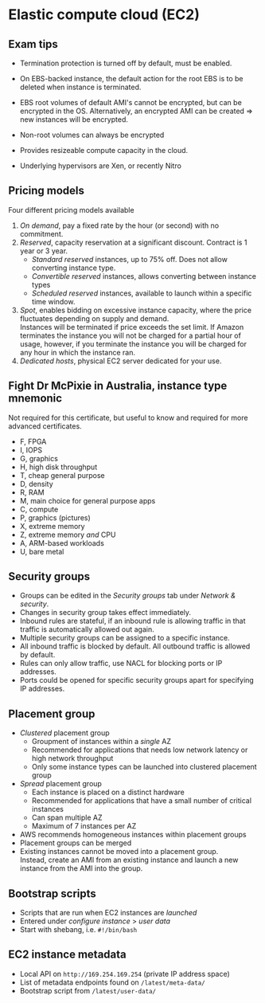 # Elastic compute cloud (EC2)

## Exam tips

- Termination protection is turned off by default, must be enabled.
- On EBS-backed instance, the default action for the root EBS is to be deleted when instance is terminated.
- EBS root volumes of default AMI's cannot be encrypted, but can be encrypted in the OS. Alternatively, an encrypted AMI can be created ⇒ new instances will be encrypted.
- Non-root volumes can always be encrypted

- Provides resizeable compute capacity in the cloud.
- Underlying hypervisors are Xen, or recently Nitro

## Pricing models

Four different pricing models available

1. _On demand_, pay a fixed rate by the hour (or second) with no commitment.
2. _Reserved_, capacity reservation at a significant discount. Contract is 1 year or 3 year.
   - _Standard reserved_ instances, up to 75% off. Does not allow converting instance type.
   - _Convertible reserved_ instances, allows converting between instance types
   - _Scheduled reserved_ instances, available to launch within a specific time window.
3. _Spot_, enables bidding on excessive instance capacity, where the price fluctuates depending on supply and demand.  
  Instances will be terminated if price exceeds the set limit. If Amazon terminates the instance you will not be charged for a partial hour of usage, however, if you terminate the instance you will be charged for any hour in which the instance ran.
4. _Dedicated hosts_, physical EC2 server dedicated for your use.

## Fight Dr McPixie in Australia, instance type mnemonic

Not required for this certificate, but useful to know and required for more advanced certificates.

- F, FPGA
- I, IOPS
- G, graphics
- H, high disk throughput
- T, cheap general purpose
- D, density
- R, RAM
- M, main choice for general purpose apps
- C, compute
- P, graphics (pictures)
- X, extreme memory
- Z, extreme memory _and_ CPU
- A, ARM-based workloads
- U, bare metal

## Security groups

- Groups can be edited in the _Security groups_ tab under _Network & security_.
- Changes in security group takes effect immediately.
- Inbound rules are stateful, if an inbound rule is allowing traffic in that traffic is automatically allowed out again.
- Multiple security groups can be assigned to a specific instance.
- All inbound traffic is blocked by default. All outbound traffic is allowed by default.
- Rules can only allow traffic, use NACL for blocking ports or IP addresses.
- Ports could be opened for specific security groups apart for specifying IP addresses.

## Placement group

- _Clustered_ placement group
  - Groupment of instances within a _single_ AZ
  - Recommended for applications that needs low network latency or high network throughput
  - Only some instance types can be launched into clustered placement group
- _Spread_ placement group
  - Each instance is placed on a distinct hardware
  - Recommended for applications that have a small number of critical instances
  - Can span multiple AZ
  - Maximum of 7 instances per AZ
- AWS recommends homogeneous instances within placement groups
- Placement groups can be merged
- Existing instances cannot be moved into a placement group.  
  Instead, create an AMI from an existing instance and launch a new instance from the AMI into the group.

## Bootstrap scripts

- Scripts that are run when EC2 instances are _launched_
- Entered under _configure instance_ > _user data_
- Start with shebang, i.e. `#!/bin/bash`

## EC2 instance metadata

- Local API on `http://169.254.169.254` (private IP address space)
- List of metadata endpoints found on `/latest/meta-data/`
- Bootstrap script from `/latest/user-data/`
